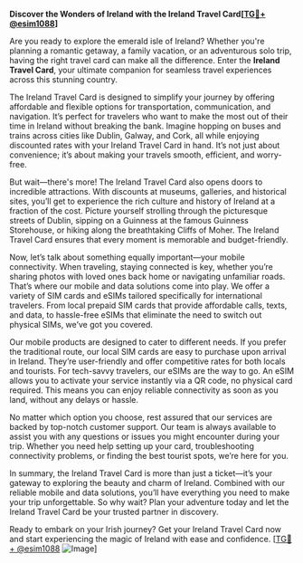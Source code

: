 **Discover the Wonders of Ireland with the Ireland Travel Card[[TG💪+ @esim1088](https://t.me/s/esim1088)]**

Are you ready to explore the emerald isle of Ireland? Whether you're planning a romantic getaway, a family vacation, or an adventurous solo trip, having the right travel card can make all the difference. Enter the **Ireland Travel Card**, your ultimate companion for seamless travel experiences across this stunning country.

The Ireland Travel Card is designed to simplify your journey by offering affordable and flexible options for transportation, communication, and navigation. It’s perfect for travelers who want to make the most out of their time in Ireland without breaking the bank. Imagine hopping on buses and trains across cities like Dublin, Galway, and Cork, all while enjoying discounted rates with your Ireland Travel Card in hand. It’s not just about convenience; it’s about making your travels smooth, efficient, and worry-free.

But wait—there's more! The Ireland Travel Card also opens doors to incredible attractions. With discounts at museums, galleries, and historical sites, you’ll get to experience the rich culture and history of Ireland at a fraction of the cost. Picture yourself strolling through the picturesque streets of Dublin, sipping on a Guinness at the famous Guinness Storehouse, or hiking along the breathtaking Cliffs of Moher. The Ireland Travel Card ensures that every moment is memorable and budget-friendly.

Now, let’s talk about something equally important—your mobile connectivity. When traveling, staying connected is key, whether you’re sharing photos with loved ones back home or navigating unfamiliar roads. That’s where our mobile and data solutions come into play. We offer a variety of SIM cards and eSIMs tailored specifically for international travelers. From local prepaid SIM cards that provide affordable calls, texts, and data, to hassle-free eSIMs that eliminate the need to switch out physical SIMs, we’ve got you covered.

Our mobile products are designed to cater to different needs. If you prefer the traditional route, our local SIM cards are easy to purchase upon arrival in Ireland. They’re user-friendly and offer competitive rates for both locals and tourists. For tech-savvy travelers, our eSIMs are the way to go. An eSIM allows you to activate your service instantly via a QR code, no physical card required. This means you can enjoy reliable connectivity as soon as you land, without any delays or hassle.

No matter which option you choose, rest assured that our services are backed by top-notch customer support. Our team is always available to assist you with any questions or issues you might encounter during your trip. Whether you need help setting up your card, troubleshooting connectivity problems, or finding the best tourist spots, we’re here for you.

In summary, the Ireland Travel Card is more than just a ticket—it’s your gateway to exploring the beauty and charm of Ireland. Combined with our reliable mobile and data solutions, you’ll have everything you need to make your trip unforgettable. So why wait? Plan your adventure today and let the Ireland Travel Card be your trusted partner in discovery.

Ready to embark on your Irish journey? Get your Ireland Travel Card now and start experiencing the magic of Ireland with ease and confidence. [[TG💪+ @esim1088](https://t.me/s/esim1088) ![Image](https://i.postimg.cc/Y0z9fWf4/image.png)]